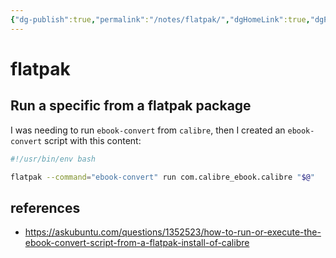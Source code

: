 ```yaml
---
{"dg-publish":true,"permalink":"/notes/flatpak/","dgHomeLink":true,"dgPassFrontmatter":false,"dgShowBacklinks":true,"dgShowLocalGraph":false}
---
```


# flatpak

## Run a specific from a flatpak package

I was needing to run `ebook-convert` from `calibre`, then I created an `ebook-convert` script with this content:

```bash
#!/usr/bin/env bash

flatpak --command="ebook-convert" run com.calibre_ebook.calibre "$@"
```


## references

- <https://askubuntu.com/questions/1352523/how-to-run-or-execute-the-ebook-convert-script-from-a-flatpak-install-of-calibre>